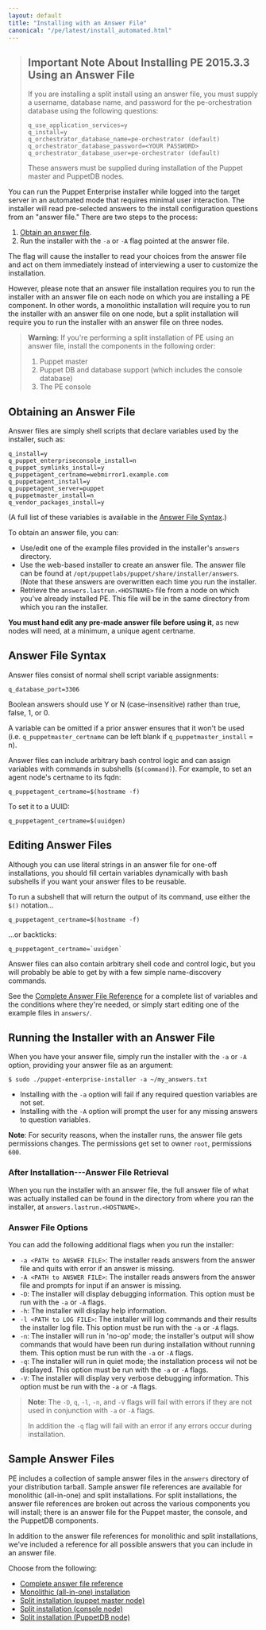 ```yaml
---
layout: default
title: "Installing with an Answer File"
canonical: "/pe/latest/install_automated.html"
---
```


>## Important Note About Installing PE 2015.3.3 Using an Answer File
> 
>If you are installing a split install using an answer file, you must supply a username, database name, and password for the pe-orchestration database using the following questions:
>   
>     q_use_application_services=y
>     q_install=y
>     q_orchestrator_database_name=pe-orchestrator (default)
>     q_orchestrator_database_password=<YOUR PASSWORD>
>     q_orchestrator_database_user=pe-orchestrator (default)
>    
> These answers must be supplied during installation of the Puppet master and PuppetDB nodes.

You can run the Puppet Enterprise installer while logged into the target server in an automated mode that requires minimal user interaction. The installer will read pre-selected answers to the install configuration questions from an "answer file." There are two steps to the process:

1. [Obtain an answer file](#obtaining-an-answer-file).
2. Run the installer with the `-a` or `-A` flag pointed at the answer file.

The flag will cause the installer to read your choices from the answer file and act on them immediately instead of interviewing a user to customize the installation.

However, please note that an answer file installation requires you to run the installer with an answer file on each node on which you are installing a PE component. In other words, a monolithic installation will require you to run the installer with an answer file on one node, but a split installation will require you to run the installer with an answer file on three nodes.

>**Warning**: If you're performing a split installation of PE using an answer file, install the components in the following order:
>
> 1. Puppet master
> 2. Puppet DB and database support (which includes the console database)
> 3. The PE console

## Obtaining an Answer File

Answer files are simply shell scripts that declare variables used by the installer, such as:

    q_install=y
    q_puppet_enterpriseconsole_install=n
    q_puppet_symlinks_install=y
    q_puppetagent_certname=webmirror1.example.com
    q_puppetagent_install=y
    q_puppetagent_server=puppet
    q_puppetmaster_install=n
    q_vendor_packages_install=y

(A full list of these variables is available in the [Answer File Syntax](#answer-file-syntax).)

To obtain an answer file, you can:

* Use/edit one of the example files provided in the installer's `answers` directory.
* Use the web-based installer to create an answer file. The answer file can be found at `/opt/puppetlabs/puppet/share/installer/answers`. (Note that these answers are overwritten each time you run the installer.
* Retrieve the `answers.lastrun.<HOSTNAME>` file from a node on which you've already installed PE. This file will be in the same directory from which you ran the installer.

**You must hand edit any pre-made answer file before using it**, as new nodes will need, at a minimum, a unique agent certname.

## Answer File Syntax

Answer files consist of normal shell script variable assignments:

    q_database_port=3306

Boolean answers should use Y or N (case-insensitive) rather than true, false, 1, or 0.

A variable can be omitted if a prior answer ensures that it won't be used (i.e. `q_puppetmaster_certname` can be left blank if `q_puppetmaster_install` = n).

Answer files can include arbitrary bash control logic and can assign variables with commands in subshells (`$(command)`). For example, to set an agent node's certname to its fqdn:

    q_puppetagent_certname=$(hostname -f)

To set it to a UUID:

    q_puppetagent_certname=$(uuidgen)

## Editing Answer Files

Although you can use literal strings in an answer file for one-off installations, you should fill certain variables dynamically with bash subshells if you want your answer files to be reusable.

To run a subshell that will return the output of its command, use either the `$()` notation...

    q_puppetagent_certname=$(hostname -f)

...or backticks:

    q_puppetagent_certname=`uuidgen`

Answer files can also contain arbitrary shell code and control logic, but you will probably be able to get by with a few simple name-discovery commands.

See the [Complete Answer File Reference][answerfile] for a complete list of variables and the conditions where they're needed, or simply start editing one of the example files in `answers/`.

[answerfile]: ./install_complete_answer_file_reference.html

## Running the Installer with an Answer File

When you have your answer file, simply run the installer with the `-a` or `-A` option, providing your answer file as an argument:

    $ sudo ./puppet-enterprise-installer -a ~/my_answers.txt

* Installing with the `-a` option will fail if any required question variables are not set.
* Installing with the `-A` option will prompt the user for any missing answers to question variables.

**Note**: For security reasons, when the installer runs, the answer file gets permissions changes. The permissions get set to owner `root`, permissions `600`.

### After Installation---Answer File Retrieval

When you run the installer with an answer file, the full answer file of what was actually installed can be found in the directory from where you ran the installer, at `answers.lastrun.<HOSTNAME>`.


### Answer File Options

You can add the following additional flags when you run the installer:

- `-a <PATH to ANSWER FILE>`: The installer reads answers from the answer file and quits with error if an answer is missing.
- `-A <PATH to ANSWER FILE>`: The installer reads answers from the answer file and prompts for input if an answer is missing.
- `-D`: The installer will display debugging information. This option must be run with the `-a` or  `-A` flags.
- `-h`: The installer will display help information.
- `-l <PATH to LOG FILE>`: The installer will log commands and their results the installer log file. This option must be run with the `-a` or  `-A` flags.
- `-n`: The installer will run in 'no-op' mode; the installer's output will show commands that would have been run during installation without running them. This option must be run with the `-a` or `-A` flags.
- `-q`: The installer will run in quiet mode; the installation process wil not be displayed. This option must be run with the `-a` or  `-A` flags.
- `-V`: The installer will display very verbose debugging information. This option must be run with the `-a` or  `-A` flags.

> **Note**: The `-D`, `q`, `-l`, `-n`, and `-V` flags will fail with errors if they are not used in conjunction with `-a` or `-A` flags.
>
> In addition the `-q` flag will fail with an error if any errors occur during installation.

## Sample Answer Files

PE includes a collection of sample answer files in the `answers` directory of your distribution tarball. Sample answer file references are available for monolithic (all-in-one) and split installations. For split installations, the answer file references are broken out across the various components you will install; there is an answer file for the Puppet master, the console, and the PuppetDB components.

In addition to the answer file references for monolithic and split installations, we've included a reference for all possible answers that you can include in an answer file.

Choose from the following:

* [Complete answer file reference](./install_complete_answer_file_reference.html)
* [Monolithic (all-in-one) installation](./install_mono_answers.html)
* [Split installation (puppet master node)](./install_split_master_answers.html)
* [Split installation (console node)](./install_split_console_answers.html)
* [Split installation (PuppetDB node)](./install_split_puppetdb_answers.html)
